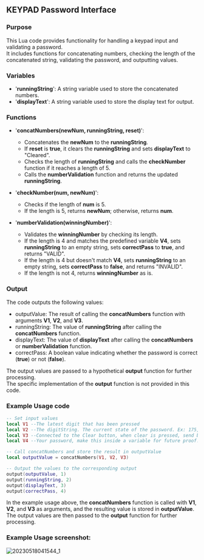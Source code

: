 ## KEYPAD Password Interface
### Purpose
This Lua code provides functionality for handling a keypad input and validating a password. <br>
It includes functions for concatenating numbers, checking the length of the concatenated string, validating the password, and outputting values.

### Variables
- '**runningString**': A string variable used to store the concatenated numbers.
- '**displayText**': A string variable used to store the display text for output.

### Functions
- '**concatNumbers(newNum, runningString, reset)**':
  - Concatenates the **newNum** to the **runningString**.
  - If **reset** is **true**, it clears the **runningString** and sets **displayText** to "Cleared".
  - Checks the length of **runningString** and calls the **checkNumber** function if it reaches a length of 5.
  - Calls the **numberValidation** function and returns the updated **runningString**.

- '**checkNumber(num, newNum)**':
  - Checks if the length of **num** is 5.
  - If the length is 5, returns **newNum**; otherwise, returns **num**.

- '**numberValidation(winningNumber)**':
  - Validates the **winningNumber** by checking its length.
  - If the length is 4 and matches the predefined variable **V4**, sets **runningString** to an empty string, sets **correctPass** to **true**, and returns "VALID".
  - If the length is 4 but doesn't match **V4**, sets **runningString** to an empty string, sets **correctPass** to **false**, and returns "INVALID".
  - If the length is not 4, returns **winningNumber** as is.

### Output
The code outputs the following values:

-  outputValue: The result of calling the **concatNumbers** function with arguments **V1**, **V2**, and **V3**.
-  runningString: The value of **runningString** after calling the **concatNumbers** function.
-  displayText: The value of **displayText** after calling the **concatNumbers** or **numberValidation** function.
-  correctPass: A boolean value indicating whether the password is correct (**true**) or not (**false**).

The output values are passed to a hypothetical **output** function for further processing. <br>
The specific implementation of the **output** function is not provided in this code.

### Example Usage code
```lua
-- Set input values
local V1 --The latest digit that has been pressed
local V2 --The digitString. The current state of the password. Ex: 175, 1, 81,...
local V3 --Connected to the Clear button, when clear is pressed, send boolean of true.
local V4 --Your password, make this inside a variable for future proof.

-- Call concatNumbers and store the result in outputValue
local outputValue = concatNumbers(V1, V2, V3)

-- Output the values to the corresponding output
output(outputValue, 1)
output(runningString, 2)
output(displayText, 3)
output(correctPass, 4)

```
In the example usage above, the **concatNumbers** function is called with **V1**, **V2**, and **V3** as arguments, and the resulting value is stored in **outputValue**. The output values are then passed to the **output** function for further processing.

### Example Usage screenshot:

![20230518041544_1](https://github.com/dragarcher/Plasma_Lua/assets/56029590/9ad02b6a-fe4e-4d45-8a21-809d45bbf81e)
